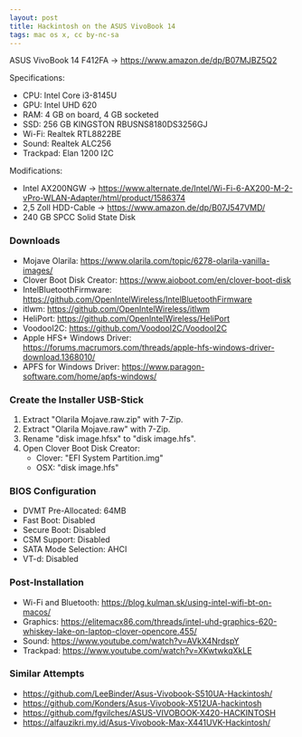 ```yaml
---
layout: post
title: Hackintosh on the ASUS VivoBook 14
tags: mac os x, cc by-nc-sa
---
```


ASUS VivoBook 14 F412FA -> https://www.amazon.de/dp/B07MJBZ5Q2

Specifications:

- CPU: Intel Core i3-8145U
- GPU: Intel UHD 620
- RAM: 4 GB on board, 4 GB socketed
- SSD: 256 GB KINGSTON RBUSNS8180DS3256GJ
- Wi-Fi: Realtek RTL8822BE
- Sound: Realtek ALC256
- Trackpad: Elan 1200 I2C

Modifications:

- Intel AX200NGW -> https://www.alternate.de/Intel/Wi-Fi-6-AX200-M-2-vPro-WLAN-Adapter/html/product/1586374
- 2,5 Zoll HDD-Cable -> https://www.amazon.de/dp/B07J547VMD/
- 240 GB SPCC Solid State Disk

### Downloads

- Mojave Olarila: https://www.olarila.com/topic/6278-olarila-vanilla-images/
- Clover Boot Disk Creator: https://www.aioboot.com/en/clover-boot-disk
- IntelBluetoothFirmware: https://github.com/OpenIntelWireless/IntelBluetoothFirmware
- itlwm: https://github.com/OpenIntelWireless/itlwm
- HeliPort: https://github.com/OpenIntelWireless/HeliPort
- VoodooI2C: https://github.com/VoodooI2C/VoodooI2C
- Apple HFS+ Windows Driver: https://forums.macrumors.com/threads/apple-hfs-windows-driver-download.1368010/
- APFS for Windows Driver: https://www.paragon-software.com/home/apfs-windows/

### Create the Installer USB-Stick

1. Extract "Olarila Mojave.raw.zip" with 7-Zip.
2. Extract "Olarila Mojave.raw" with 7-Zip.
3. Rename "disk image.hfsx" to "disk image.hfs".
4. Open Clover Boot Disk Creator:
    - Clover: "EFI System Partition.img"
    - OSX: "disk image.hfs"

### BIOS Configuration

- DVMT Pre-Allocated: 64MB
- Fast Boot: Disabled
- Secure Boot: Disabled
- CSM Support: Disabled
- SATA Mode Selection: AHCI
- VT-d: Disabled

### Post-Installation

- Wi-Fi and Bluetooth: https://blog.kulman.sk/using-intel-wifi-bt-on-macos/
- Graphics: https://elitemacx86.com/threads/intel-uhd-graphics-620-whiskey-lake-on-laptop-clover-opencore.455/
- Sound: https://www.youtube.com/watch?v=AVkX4NrdspY
- Trackpad: https://www.youtube.com/watch?v=XKwtwkqXkLE

### Similar Attempts

- https://github.com/LeeBinder/Asus-Vivobook-S510UA-Hackintosh/
- https://github.com/Konders/Asus-Vivobook-X512UA-hackintosh
- https://github.com/fgvilches/ASUS-VIVOBOOK-X420-HACKINTOSH
- https://alfauzikri.my.id/Asus-Vivobook-Max-X441UVK-Hackintosh/
